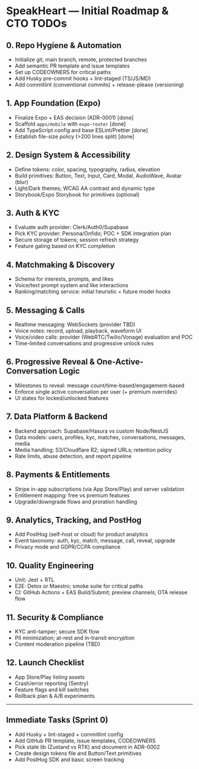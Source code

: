 # SpeakHeart — Initial Roadmap & CTO TODOs

## 0. Repo Hygiene & Automation
- Initialize git, main branch, remote, protected branches
- Add semantic PR template and issue templates
- Set up CODEOWNERS for critical paths
- Add Husky pre-commit hooks + lint-staged (TS/JS/MD)
- Add commitlint (conventional commits) + release-please (versioning)

## 1. App Foundation (Expo)
- Finalize Expo + EAS decision (ADR-0001) [done]
- Scaffold `apps/mobile` with `expo-router` [done]
- Add TypeScript config and base ESLint/Prettier [done]
- Establish file-size policy (>200 lines split) [done]

## 2. Design System & Accessibility
- Define tokens: color, spacing, typography, radius, elevation
- Build primitives: Button, Text, Input, Card, Modal, AudioWave, Avatar (blur)
- Light/Dark themes; WCAG AA contrast and dynamic type
- Storybook/Expo Storybook for primitives (optional)

## 3. Auth & KYC
- Evaluate auth provider: Clerk/Auth0/Supabase
- Pick KYC provider: Persona/Onfido; POC + SDK integration plan
- Secure storage of tokens; session refresh strategy
- Feature gating based on KYC completion

## 4. Matchmaking & Discovery
- Schema for interests, prompts, and likes
- Voice/text prompt system and like interactions
- Ranking/matching service: initial heuristic + future model hooks

## 5. Messaging & Calls
- Realtime messaging: WebSockets (provider TBD)
- Voice notes: record, upload, playback, waveform UI
- Voice/video calls: provider (WebRTC/Twilio/Vonage) evaluation and POC
- Time-limited conversations and progressive unlock rules

## 6. Progressive Reveal & One-Active-Conversation Logic
- Milestones to reveal: message count/time-based/engagement-based
- Enforce single active conversation per user (+ premium overrides)
- UI states for locked/unlocked features

## 7. Data Platform & Backend
- Backend approach: Supabase/Hasura vs custom Node/NestJS
- Data models: users, profiles, kyc, matches, conversations, messages, media
- Media handling: S3/Cloudflare R2; signed URLs; retention policy
- Rate limits, abuse detection, and report pipeline

## 8. Payments & Entitlements
- Stripe in-app subscriptions (via App Store/Play) and server validation
- Entitlement mapping: free vs premium features
- Upgrade/downgrade flows and proration handling

## 9. Analytics, Tracking, and PostHog
- Add PostHog (self-host or cloud) for product analytics
- Event taxonomy: auth, kyc, match, message, call, reveal, upgrade
- Privacy mode and GDPR/CCPA compliance

## 10. Quality Engineering
- Unit: Jest + RTL
- E2E: Detox or Maestro; smoke suite for critical paths
- CI: GitHub Actions + EAS Build/Submit; preview channels; OTA release flow

## 11. Security & Compliance
- KYC anti-tamper; secure SDK flow
- PII minimization; at-rest and in-transit encryption
- Content moderation pipeline (TBD)

## 12. Launch Checklist
- App Store/Play listing assets
- Crash/error reporting (Sentry)
- Feature flags and kill switches
- Rollback plan & A/B experiments

---

## Immediate Tasks (Sprint 0)
- Add Husky + lint-staged + commitlint config
- Add GitHub PR template, issue templates, CODEOWNERS
- Pick state lib (Zustand vs RTK) and document in ADR-0002
- Create design tokens file and Button/Text primitives
- Add PostHog SDK and basic screen tracking

